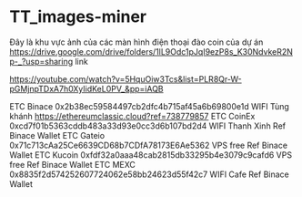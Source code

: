 # TT_images-miner
Đây là khu vực ảnh của các màn hình điện thoại đào coin của dự án
https://drive.google.com/drive/folders/1lL9Odc1pJqI9ezP8s_K30NdvkeR2Np-_?usp=sharing
link

https://youtube.com/watch?v=5HquOiw3Tcs&list=PLR8Qr-W-pGMjnpTDxA7h0XyIidKeL0PV_&pp=iAQB


ETC	Binace	0x2b38ec59584497cb2dfc4b715af45a6b69800e1d	WIFI Tùng khánh	https://ethereumclassic.cloud?ref=738779857
ETC	CoinEx	0xcd7f01b5363cddb483a33d93e0cc3d6b107bd2d4	WIFI Thanh Xinh	Ref Binace Wallet
ETC	Gateio	0x71c713cAa25Ce6639CD68b7CDfA78173E6Ae5362	VPS free	Ref Binace Wallet
ETC	Kucoin	0xfdf32a0aaa48cab2815db33295b4e3079c9cafd6	VPS free	Ref Binace Wallet
ETC	MEXC	0x8835f2d574252607724062e58bb24623d55f42c7	WIFI Cafe	Ref Binace Wallet
